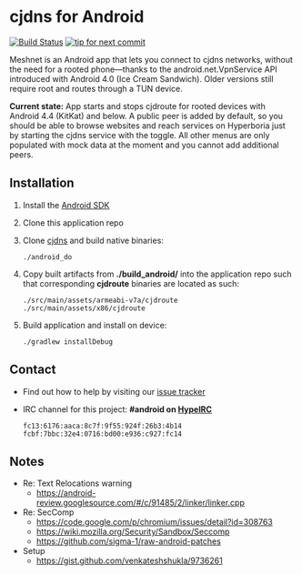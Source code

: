 cjdns for Android
=================

[![Build Status](https://travis-ci.org/hyperboria/android.svg?branch=master)](https://travis-ci.org/hyperboria/android) [![tip for next commit](https://tip4commit.com/projects/1049.svg)](https://tip4commit.com/github/hyperboria/android)

Meshnet is an Android app that lets you connect to cjdns networks, without the need for a rooted phone—thanks to the android.net.VpnService API introduced with Android 4.0 (Ice Cream Sandwich). Older versions still require root and routes through a TUN device.

**Current state:** App starts and stops cjdroute for rooted devices with Android 4.4 (KitKat) and below. A public peer is added by default, so you should be able to browse websites and reach services on Hyperboria just by starting the cjdns service with the toggle. All other menus are only populated with mock data at the moment and you cannot add additional peers.

Installation
------------

1. Install the [Android SDK](http://developer.android.com/sdk/index.html) 
2. Clone this application repo
3. Clone [cjdns](https://github.com/hyperboria/cjdns) and build native binaries:

    ```
    ./android_do
    ```

4. Copy built artifacts from **./build_android/** into the application repo such that corresponding **cjdroute** binaries are located as such:

    ```
    ./src/main/assets/armeabi-v7a/cjdroute
    ./src/main/assets/x86/cjdroute
    ```

5. Build application and install on device:

    ```
    ./gradlew installDebug
    ```

Contact
-------

- Find out how to help by visiting our [issue tracker](https://github.com/hyperboria/android/issues)
- IRC channel for this project: **#android on [HypeIRC](irc://irc.hypeirc.net)**

    ```
    fc13:6176:aaca:8c7f:9f55:924f:26b3:4b14
    fcbf:7bbc:32e4:0716:bd00:e936:c927:fc14
    ```

Notes
-----

- Re: Text Relocations warning
  - https://android-review.googlesource.com/#/c/91485/2/linker/linker.cpp
- Re: SecComp
  - https://code.google.com/p/chromium/issues/detail?id=308763
  - https://wiki.mozilla.org/Security/Sandbox/Seccomp
  - https://github.com/sigma-1/raw-android-patches
- Setup
  - https://gist.github.com/venkateshshukla/9736261

